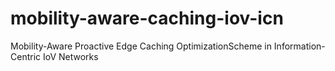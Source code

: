 # mobility-aware-caching-iov-icn
Mobility-Aware Proactive Edge Caching OptimizationScheme in Information-Centric IoV Networks
